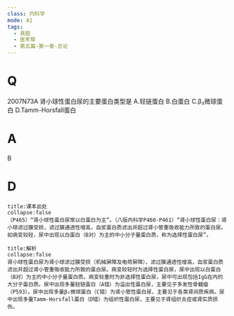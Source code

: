 ```yaml
---
class: 内科学
mode: A1
tags:
  - 真题
  - 医考帮
  - 第五篇-第一章-总论
---
```


# Q
2007N73A 肾小球性蛋白尿的主要蛋白类型是
A.轻链蛋白
B.白蛋白
C.β₂微球蛋白
D.Tamm-Horsfall蛋白

# A
B
# D
```ad-note
title:课本出处
collapse:false
（P465）“肾小球性蛋白尿常以白蛋白为主”。（八版内科学P460-P461）“肾小球性蛋白尿：肾小球滤过膜受损，滤过膜通透性增高，血浆蛋白质滤出并超过肾小管重吸收能力所致的蛋白尿。如病变较轻，尿中出现以白蛋白（B对）为主的中小分子量蛋白质，称为选择性蛋白尿”。
```

```ad-summary
title:解析
collapse:false
肾小球性蛋白尿为肾小球滤过膜受损（机械屏障及电荷屏障），滤过膜通透性增高，血浆蛋白质滤出并超过肾小管重吸收能力所致的蛋白尿。病变较轻时为选择性蛋白尿，尿中出现以白蛋白（B对）为主的中小分子量蛋白质。病变较重时为非选择性蛋白尿，尿中可出现包括IgG在内的大分子蛋白质。尿中出现多量轻链蛋白（A错）为溢出性蛋白尿，主要见于多发性骨髓瘤（P593）。尿中出现多量β₂微球蛋白（C错）为肾小管性蛋白尿，主要见于各类肾间质疾病。尿中出现多量Tamm-Horsfall蛋白（D错）为组织性蛋白尿，主要见于肾组织炎症或肾实质损伤。
```

